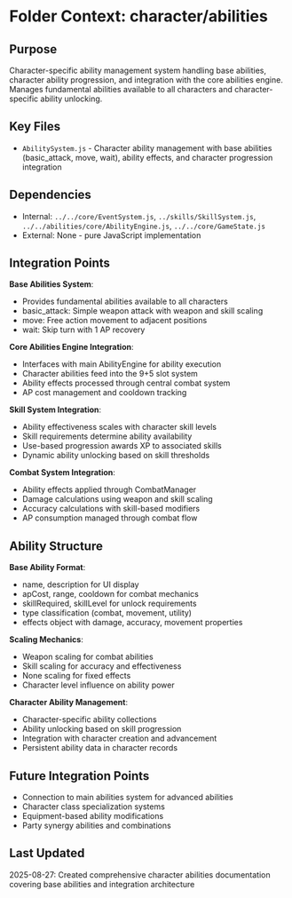 # Folder Context: character/abilities

## Purpose
Character-specific ability management system handling base abilities, character ability progression, and integration with the core abilities engine. Manages fundamental abilities available to all characters and character-specific ability unlocking.

## Key Files
- `AbilitySystem.js` - Character ability management with base abilities (basic_attack, move, wait), ability effects, and character progression integration

## Dependencies
- Internal: `../../core/EventSystem.js`, `../skills/SkillSystem.js`, `../../abilities/core/AbilityEngine.js`, `../../core/GameState.js`
- External: None - pure JavaScript implementation

## Integration Points
**Base Abilities System**:
- Provides fundamental abilities available to all characters
- basic_attack: Simple weapon attack with weapon and skill scaling
- move: Free action movement to adjacent positions
- wait: Skip turn with 1 AP recovery

**Core Abilities Engine Integration**:
- Interfaces with main AbilityEngine for ability execution
- Character abilities feed into the 9+5 slot system
- Ability effects processed through central combat system
- AP cost management and cooldown tracking

**Skill System Integration**:
- Ability effectiveness scales with character skill levels
- Skill requirements determine ability availability
- Use-based progression awards XP to associated skills
- Dynamic ability unlocking based on skill thresholds

**Combat System Integration**:
- Ability effects applied through CombatManager
- Damage calculations using weapon and skill scaling
- Accuracy calculations with skill-based modifiers
- AP consumption managed through combat flow

## Ability Structure
**Base Ability Format**:
- name, description for UI display
- apCost, range, cooldown for combat mechanics
- skillRequired, skillLevel for unlock requirements
- type classification (combat, movement, utility)
- effects object with damage, accuracy, movement properties

**Scaling Mechanics**:
- Weapon scaling for combat abilities
- Skill scaling for accuracy and effectiveness
- None scaling for fixed effects
- Character level influence on ability power

**Character Ability Management**:
- Character-specific ability collections
- Ability unlocking based on skill progression
- Integration with character creation and advancement
- Persistent ability data in character records

## Future Integration Points
- Connection to main abilities system for advanced abilities
- Character class specialization systems
- Equipment-based ability modifications
- Party synergy abilities and combinations

## Last Updated
2025-08-27: Created comprehensive character abilities documentation covering base abilities and integration architecture